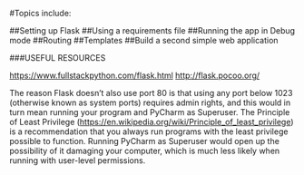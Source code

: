 #Topics include:

##Setting up Flask
##Using a requirements file
##Running the app in Debug mode
##Routing
##Templates
##Build a second simple web application

###USEFUL RESOURCES

https://www.fullstackpython.com/flask.html
http://flask.pocoo.org/

The reason Flask doesn’t also use port 80 is that using any port below 1023 (otherwise known as system ports) requires admin rights, and this would in turn mean running your program and PyCharm as Superuser. The Principle of Least Privilege (https://en.wikipedia.org/wiki/Principle_of_least_privilege) is a recommendation that you always run programs with the least privilege possible to function. Running PyCharm as Superuser would open up the possibility of it damaging your computer, which is much less likely when running with user-level permissions.